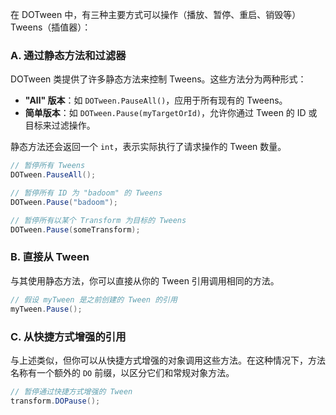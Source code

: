 在 DOTween 中，有三种主要方式可以操作（播放、暂停、重启、销毁等）Tweens（插值器）：

### A. 通过静态方法和过滤器
DOTween 类提供了许多静态方法来控制 Tweens。这些方法分为两种形式：
- **"All" 版本**：如 `DOTween.PauseAll()`，应用于所有现有的 Tweens。
- **简单版本**：如 `DOTween.Pause(myTargetOrId)`，允许你通过 Tween 的 ID 或目标来过滤操作。

静态方法还会返回一个 `int`，表示实际执行了请求操作的 Tween 数量。
```csharp
// 暂停所有 Tweens
DOTween.PauseAll();

// 暂停所有 ID 为 "badoom" 的 Tweens
DOTween.Pause("badoom");

// 暂停所有以某个 Transform 为目标的 Tweens
DOTween.Pause(someTransform);
```

### B. 直接从 Tween
与其使用静态方法，你可以直接从你的 Tween 引用调用相同的方法。
```csharp
// 假设 myTween 是之前创建的 Tween 的引用
myTween.Pause();
```

### C. 从快捷方式增强的引用
与上述类似，但你可以从快捷方式增强的对象调用这些方法。在这种情况下，方法名称有一个额外的 `DO` 前缀，以区分它们和常规对象方法。
```csharp
// 暂停通过快捷方式增强的 Tween
transform.DOPause();
```